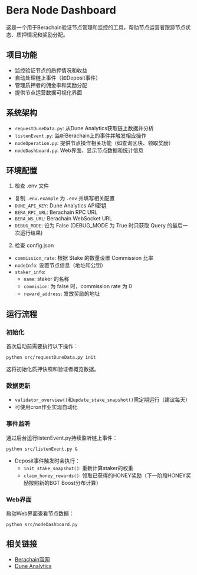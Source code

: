 # Bera Node Dashboard

这是一个用于Berachain验证节点管理和监控的工具，帮助节点运营者跟踪节点状态、质押情况和奖励分配。

## 项目功能

- 监控验证节点的质押情况和收益
- 自动处理链上事件（如Deposit事件）
- 管理质押者的佣金率和奖励分配
- 提供节点运营数据可视化界面

## 系统架构

- `requestDuneData.py`: 从Dune Analytics获取链上数据并分析
- `listenEvent.py`: 监听Berachain上的事件并触发相应操作
- `nodeOperation.py`: 提供节点操作相关功能（如查询区块、领取奖励）
- `nodeDashboard.py`: Web界面，显示节点数据和统计信息

## 环境配置

1. 检查 .env 文件

- 复制 `.env.example` 为 `.env` 并填写相关配置
- `DUNE_API_KEY`: Dune Analytics API密钥
- `BERA_RPC_URL`: Berachain RPC URL
- `BERA_WS_URL`: Berachain WebSocket URL
- `DEBUG_MODE`: 设为 False (DEBUG_MODE 为 True 时只获取 Query 的最后一次运行结果)

2. 检查 config.json

- `commission_rate`: 根据 Stake 的数量设置 Commission 比率
- `nodeInfo`: 设置节点信息（地址和公钥）
- `staker_info`:
  - `name`: staker 的名称
  - `commision`: 为 false 时，commission rate 为 0
  - `reward_address`: 发放奖励的地址

## 运行流程

### 初始化

首次启动前需要执行以下操作：
```
python src/requestDuneData.py init
```
这将初始化质押快照和验证者概览数据。

### 数据更新

- `validator_overview()`和`update_stake_snapshot()`需定期运行（建议每天）
- 可使用cron作业实现自动化

### 事件监听

通过后台运行listenEvent.py持续监听链上事件：
```
python src/listenEvent.py &
```

- Deposit事件触发时会执行：
  - `init_stake_snapshot()`: 重新计算staker的权重
  - `claim_honey_rewards()`: 领取已获得的HONEY奖励（下一阶段HONEY奖励按照新的BGT Boost分布计算）

### Web界面

启动Web界面查看节点数据：
```
python src/nodeDashboard.py
```

## 相关链接

- [Berachain官网](https://www.berachain.com/)
- [Dune Analytics](https://dune.com/)
